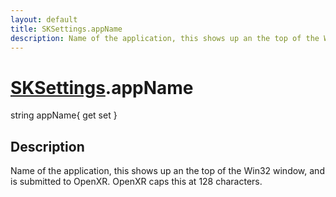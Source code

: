 ```yaml
---
layout: default
title: SKSettings.appName
description: Name of the application, this shows up an the top of the Win32 window, and is submitted to OpenXR. OpenXR caps this at 128 characters.
---
```

# [SKSettings]({{site.url}}/Pages/StereoKit/SKSettings.html).appName

<div class='signature' markdown='1'>
string appName{ get set }
</div>

## Description
Name of the application, this shows up an the top of the
Win32 window, and is submitted to OpenXR. OpenXR caps this at 128
characters.

